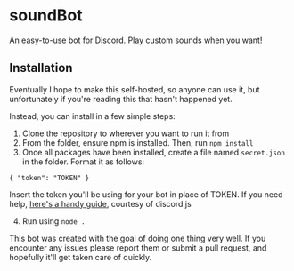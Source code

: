 # soundBot
An easy-to-use bot for Discord. Play custom sounds when you want!


## Installation

Eventually I hope to make this self-hosted, so anyone can use it, but unfortunately if you're reading this that hasn't happened yet.

Instead, you can install in a few simple steps:

1. Clone the repository to wherever you want to run it from
2. From the folder, ensure npm is installed. Then, run `npm install`
3. Once all packages have been installed, create a file named `secret.json` in the folder. Format it as follows:


`{
        "token": "TOKEN"
}`

Insert the token you'll be using for your bot in place of TOKEN. If you need help, [here's a handy guide](https://discordjs.guide/#/preparations/setting-up-a-bot-application), courtesy of discord.js

4. Run using `node .`





This bot was created with the goal of doing one thing very well. If you encounter any issues please report them or submit a pull request, and hopefully it'll get taken care of quickly.

